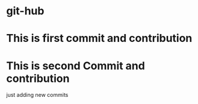 # git-hub
# This is first commit and contribution
# This is second Commit and contribution
just adding new commits

